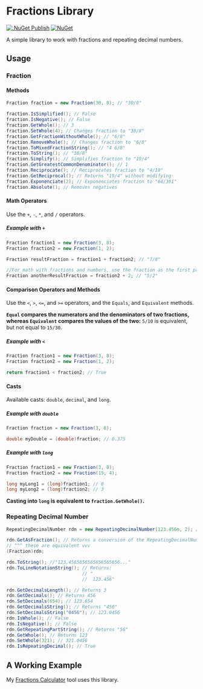 # Fractions Library

[![.NuGet Publish](https://github.com/yonimn2000/fractions/actions/workflows/nuget-publish.yml/badge.svg)](https://github.com/yonimn2000/fractions/actions/workflows/nuget-publish.yml)
[![NuGet](https://img.shields.io/nuget/v/YonatanMankovich.Fractions.svg)](https://www.nuget.org/packages/YonatanMankovich.Fractions)

A simple library to work with fractions and repeating decimal numbers.

## Usage

### Fraction

#### Methods
```cs
Fraction fraction = new Fraction(30, 8); // "30/8"

fraction.IsSimplified(); // False
fraction.IsNegative(); // False
fraction.GetWhole(); // 3
fraction.SetWhole(4); // Changes fraction to "38/8"
fraction.GetFractionWithoutWhole(); // "6/8"
fraction.RemoveWhole(); // Changes fraction to "6/8"
fraction.ToMixedFractionString(); // "4 6/8"
fraction.ToString(); // "38/8"
fraction.Simplify(); // Simplifies fraction to "19/4"
fraction.GetGreatestCommonDenominator(); // 1
fraction.Reciprocate(); // Reciprocates fraction to "4/19"
fraction.GetReciprocal(); // Returns "19/4" without modifying
fraction.Exponenciate(2); // Exponenciates fraction to "64/361"
fraction.Absolute(); // Removes negatives
```

#### Math Operators

Use the `+`, `-`, `*`, and `/` operators.

##### Example with `+`

```cs
Fraction fraction1 = new Fraction(3, 8);
Fraction fraction2 = new Fraction(1, 2);

Fraction resultFraction = fraction1 + fraction2; // "7/8"

//For math with fractions and numbers, use the fraction as the first parameter and the number as the second:
Fraction anotherResultFraction = fraction2 + 2; // "5/2"
```

#### Comparison Operators and Methods

Use the `<`, `>`, `<=`, and `>=` operators, and the `Equals`, and `Equivalent` methods.

**`Equal` compares the numerators and the denominators of two fractions, whereas `Equivalent` compares the values of the two:** `5/10` is equivalent, but not equal to `15/30`.

##### Example with `<`

```cs
Fraction fraction1 = new Fraction(3, 8);
Fraction fraction2 = new Fraction(1, 2);

return fraction1 < fraction2; // True
```

#### Casts

Available casts: `double`, `decimal`, and `long`.

##### Example with `double`

```cs
Fraction fraction = new Fraction(3, 8);

double myDouble = (double)fraction; // 0.375
```


##### Example with `long`

```cs
Fraction fraction1 = new Fraction(3, 8);
Fraction fraction2 = new Fraction(15, 4);

long myLong1 = (long)fraction1; // 0
long myLong2 = (long)fraction2; // 3
```

**Casting into `long` is equivalent to `fraction.GetWhole()`.**

### Repeating Decimal Number

```cs
RepeatingDecimalNumber rdn = new RepeatingDecimalNumber(123.456m, 2); // Second parameter is the count of repeating digits from the end.

rdn.GetAsFraction(); // Returns a conversion of the RepeatingDecimalNumber into a Fraction ("41111/333")
// ^^^ these are equivalent vvv
(Fraction)rdn;

rdn.ToString(); //"123.4565656565656565656..."
rdn.ToLineNotationString(); // Returns:
                            // "     __
                            //  123.456"

rdn.GetDecimalsLength(); // Returns 3
rdn.GetDecimals(); // Returns 456
rdn.SetDecimals(654); // 123.654 
rdn.GetDecimalsString(); // Returns "456"
rdn.SetDecimalsString("0456"); // 123.0456 
rdn.IsWhole(); // False 
rdn.IsNegative(); // False 
rdn.GetRepeatingPartString(); // Returns "56"
rdn.GetWhole(); // Returns 123
rdn.SetWhole(321); // 321.0456 
rdn.IsRepeatingDecimal(); // True 
```

## A Working Example

My [Fractions Calculator](https://github.com/yonimn2000/fractions-calculator) tool uses this library.
